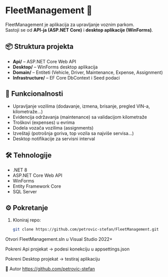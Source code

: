 # FleetManagement 🚚

FleetManagement je aplikacija za upravljanje voznim parkom.  
Sastoji se od **API-ja (ASP.NET Core)** i **desktop aplikacije (WinForms)**.



## 📦 Struktura projekta

- **Api/** – ASP.NET Core Web API
- **Desktop/** – WinForms desktop aplikacija
- **Domain/** – Entiteti (Vehicle, Driver, Maintenance, Expense, Assignment)
- **Infrastructure/** – EF Core DbContext i Seed podaci



## 🚀 Funkcionalnosti
- Upravljanje vozilima (dodavanje, izmena, brisanje, pregled VIN-a, kilometraže…)
- Evidencija održavanja (maintenance) sa validacijom kilometraže
- Troškovi (expenses) u evrima
- Dodela vozača vozilima (assignments)
- Izveštaji (potrošnja goriva, top vozila sa najviše servisa…)
- Desktop notifikacije za servisni interval

## 🛠️ Tehnologije
- .NET 8
- ASP.NET Core Web API
- WinForms
- Entity Framework Core
- SQL Server

## ⚙️ Pokretanje
1. Kloniraj repo:
   ```bash
   git clone https://github.com/petrovic-stefan/FleetManagement.git
Otvori FleetManagement.sln u Visual Studio 2022+

Pokreni Api projekat → podesi konekciju u appsettings.json

Pokreni Desktop projekat → testiraj aplikaciju

👤 Autor
https://github.com/petrovic-stefan
